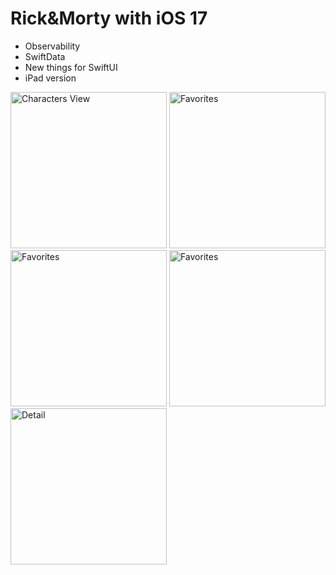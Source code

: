 #  Rick&Morty with iOS 17

- Observability
- SwiftData
- New things for SwiftUI
- iPad version



<img width="250" alt="Characters View" src="https://github.com/erikfloresq/RickAndMorty-with-iOS17/assets/1220717/8e4f9f94-4498-4215-8ed3-7feefddcb01c">
<img width="250" alt="Favorites" src="https://github.com/erikfloresq/RickAndMorty-with-iOS17/assets/1220717/f7f4a6a6-7fc5-40bf-8fed-a9cbce0a4874">
<img width="250" alt="Favorites" src="https://github.com/erikfloresq/RickAndMorty-with-iOS17/assets/1220717/9d377d25-02da-4917-9af5-4bcd060d2b7c">
<img width="250" alt="Favorites" src="https://github.com/erikfloresq/RickAndMorty-with-iOS17/assets/1220717/6f57253f-9a47-42b6-bc83-780379243367">
<img width="250" alt="Detail" src="https://github.com/erikfloresq/RickAndMorty-with-iOS17/assets/1220717/27870457-b07d-419a-a9fc-cfaf08deb5aa">

